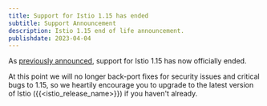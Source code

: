 ```yaml
---
title: Support for Istio 1.15 has ended
subtitle: Support Announcement
description: Istio 1.15 end of life announcement.
publishdate: 2023-04-04
---
```


As [previously announced](/pt-br/news/support/announcing-1.15-eol/), support for Istio 1.15 has now officially ended.

At this point we will no longer back-port fixes for security issues and critical bugs to 1.15, so we heartily encourage
you to upgrade to the latest version of Istio ({{<istio_release_name>}}) if you haven't already.
